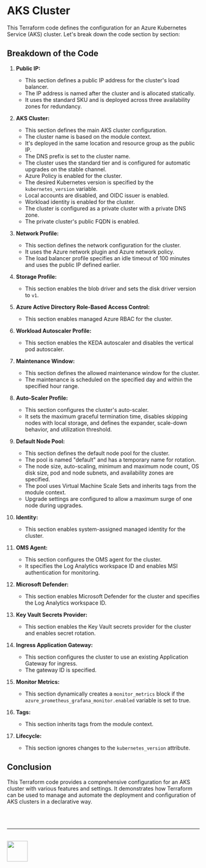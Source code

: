 # AKS Cluster

This Terraform code defines the configuration for an Azure Kubernetes Service (AKS) cluster. Let's break down the code section by section:

## Breakdown of the Code

1. **Public IP:**
   - This section defines a public IP address for the cluster's load balancer.
   - The IP address is named after the cluster and is allocated statically.
   - It uses the standard SKU and is deployed across three availability zones for redundancy.

2. **AKS Cluster:**
   - This section defines the main AKS cluster configuration.
   - The cluster name is based on the module context.
   - It's deployed in the same location and resource group as the public IP.
   - The DNS prefix is set to the cluster name.
   - The cluster uses the standard tier and is configured for automatic upgrades on the stable channel.
   - Azure Policy is enabled for the cluster.
   - The desired Kubernetes version is specified by the `kubernetes_version` variable.
   - Local accounts are disabled, and OIDC issuer is enabled.
   - Workload identity is enabled for the cluster.
   - The cluster is configured as a private cluster with a private DNS zone.
   - The private cluster's public FQDN is enabled.

3. **Network Profile:**
   - This section defines the network configuration for the cluster.
   - It uses the Azure network plugin and Azure network policy.
   - The load balancer profile specifies an idle timeout of 100 minutes and uses the public IP defined earlier.

4. **Storage Profile:**
   - This section enables the blob driver and sets the disk driver version to `v1`.

5. **Azure Active Directory Role-Based Access Control:**
   - This section enables managed Azure RBAC for the cluster.

6. **Workload Autoscaler Profile:**
   - This section enables the KEDA autoscaler and disables the vertical pod autoscaler.

7. **Maintenance Window:**
   - This section defines the allowed maintenance window for the cluster.
   - The maintenance is scheduled on the specified day and within the specified hour range.

8. **Auto-Scaler Profile:**
   - This section configures the cluster's auto-scaler.
   - It sets the maximum graceful termination time, disables skipping nodes with local storage, and defines the expander, scale-down behavior, and utilization threshold.

9. **Default Node Pool:**
   - This section defines the default node pool for the cluster.
   - The pool is named "default" and has a temporary name for rotation.
   - The node size, auto-scaling, minimum and maximum node count, OS disk size, pod and node subnets, and availability zones are specified.
   - The pool uses Virtual Machine Scale Sets and inherits tags from the module context.
   - Upgrade settings are configured to allow a maximum surge of one node during upgrades.

10. **Identity:**
    - This section enables system-assigned managed identity for the cluster.

11. **OMS Agent:**
    - This section configures the OMS agent for the cluster.
    - It specifies the Log Analytics workspace ID and enables MSI authentication for monitoring.

12. **Microsoft Defender:**
    - This section enables Microsoft Defender for the cluster and specifies the Log Analytics workspace ID.

13. **Key Vault Secrets Provider:**
    - This section enables the Key Vault secrets provider for the cluster and enables secret rotation.

14. **Ingress Application Gateway:**
    - This section configures the cluster to use an existing Application Gateway for ingress.
    - The gateway ID is specified.

15. **Monitor Metrics:**
    - This section dynamically creates a `monitor_metrics` block if the `azure_prometheus_grafana_monitor.enabled` variable is set to true.

16. **Tags:**
    - This section inherits tags from the module context.

17. **Lifecycle:**
    - This section ignores changes to the `kubernetes_version` attribute.



## Conclusion

This Terraform code provides a comprehensive configuration for an AKS cluster with various features and settings. It demonstrates how Terraform can be used to manage and automate the deployment and configuration of AKS clusters in a declarative way.

<br/><br/><hr/><br/><a href="https://eu1.hubs.ly/H09t3Sg0" target="_blank"><img src="https://www.unique.ch/hubfs/Badge%20Unique%20(1).svg" height="54"></a>